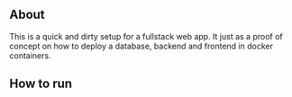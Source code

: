 <!-- start database: sudo docker compose up db  -->
<!-- list all docker containers sudo docker ps -a  -->
<!-- access db from cl sudo docker exec -it db psql -U <password> -->

## About

This is a quick and dirty setup for a fullstack web app. It just as a proof of concept on how to deploy a database, backend and frontend in docker containers.

## How to run
